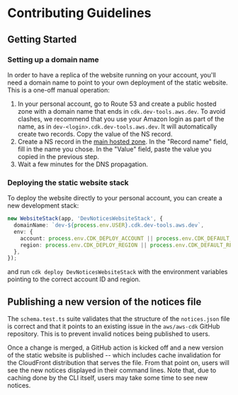 # Contributing Guidelines

## Getting Started

### Setting up a domain name

In order to have a replica of the website running on your account, you'll 
need a domain name to point to your own deployment of the static website. 
This is a one-off manual operation:

1. In your personal account, go to Route 53 and create a public hosted zone 
   with a domain name that ends in `cdk.dev-tools.aws.dev`. To avoid clashes,
   we recommend that you use your Amazon login as part of the name, as in 
   `dev-<login>.cdk.dev-tools.aws.dev`. It will automatically create two 
   records. Copy the value of the NS record.
2. Create a NS record in the [main hosted zone]. In the "Record name" field, 
   fill in the name you chose. In the "Value" field, paste the value you 
   copied in the previous step.
3. Wait a few minutes for the DNS propagation.

[main hosted zone]: https://tiny.amazon.com/nkjowbyg/IsenLink

### Deploying the static website stack

To deploy the website directly to your personal account, you can create a 
new development stack:

```ts
new WebsiteStack(app, 'DevNoticesWebsiteStack', {
  domainName: `dev-${process.env.USER}.cdk.dev-tools.aws.dev`,
  env: {
    account: process.env.CDK_DEPLOY_ACCOUNT || process.env.CDK_DEFAULT_ACCOUNT,
    region: process.env.CDK_DEPLOY_REGION || process.env.CDK_DEFAULT_REGION,
  },
});
```

and run `cdk deploy DevNoticesWebsiteStack` with the environment variables 
pointing to the correct account ID and region.

## Publishing a new version of the notices file

The `schema.test.ts` suite validates that the structure of the 
`notices.json` file is correct and that it points to an existing issue in the 
`aws/aws-cdk` GitHub repository. This is to prevent invalid notices being 
published to users.

Once a change is merged, a GitHub action is kicked off and a new version of 
the static website is published -- which includes cache invalidation for the 
CloudFront distribution that serves the file. From that point on, users will 
see the new notices displayed in their command lines. Note that, due to 
caching done by the CLI itself, users may take some time to see new notices.